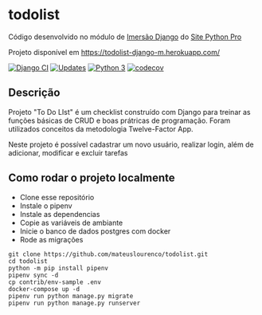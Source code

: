 # todolist

Código desenvolvido no módulo de [Imersão Django](https://www.youtube.com/watch?v=zLIeu9cPYrY&list=PLA05yVJtRWYRgtGyrdH4Bbf2gtbk6OtTu&ab_channel=CanalPythonProBr) do [Site Python Pro](https://www.python.pro.br)

Projeto disponível em https://todolist-django-m.herokuapp.com/

[![Django CI](https://github.com/mateuslourenco/todolist/actions/workflows/django.yml/badge.svg)](https://github.com/mateuslourenco/todolist/actions/workflows/django.yml)
[![Updates](https://pyup.io/repos/github/mateuslourenco/todolist/shield.svg)](https://pyup.io/repos/github/mateuslourenco/todolist/)
[![Python 3](https://pyup.io/repos/github/mateuslourenco/todolist/python-3-shield.svg)](https://pyup.io/repos/github/mateuslourenco/todolist/)
[![codecov](https://codecov.io/gh/mateuslourenco/todolist/branch/main/graph/badge.svg?token=WAUXRIRDTT)](https://codecov.io/gh/mateuslourenco/todolist)

## Descrição

Projeto "To Do LIst" é um checklist construído com Django para treinar as funções básicas de CRUD e boas prátricas de programação. Foram utilizados conceitos da metodologia Twelve-Factor App. 

Neste projeto é possível cadastrar um novo usuário, realizar login, além de adicionar, modificar e excluir tarefas

## Como rodar o projeto localmente

- Clone esse repositório
- Instale o pipenv 
- Instale as dependencias
- Copie as variáveis de ambiante
- Inicie o banco de dados postgres com docker
- Rode as migrações


```
git clone https://github.com/mateuslourenco/todolist.git
cd todolist
python -m pip install pipenv
pipenv sync -d
cp contrib/env-sample .env
docker-compose up -d
pipenv run python manage.py migrate
pipenv run python manage.py runserver
```
